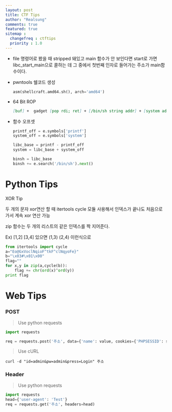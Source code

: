 ```yaml
---
layout: post
title: CTF Tips
author: "Realsung"
comments: true
featured: true
sitemap :
  changefreq : ctftips
  priority : 1.0
---
```


* file 명령어로 봤을 때 stripped 돼있고 main 함수가 안 보인다면 start로 가면 libc_start_main으로 콜하는 데 그 중에서 첫번째 인자로 들어가는 주소가 main함수이다.

* pwntools 쉘코드 생성

  ```python
  asm(shellcraft.amd64.sh(), arch='amd64')
  ```

* 64 Bit ROP

  ```markdown
  [buf] +  gadget [pop rdi; ret] + [/bin/sh string addr] + [system addr]
  ```

* 함수 오프셋

  ```python
  printf_off = e.symbols['printf']
  system_off = e.symbols['system']
  
  libc_base = printf - printf_off
  system = libc_base + system_off
  
  binsh = libc_base
  binsh += e.search('/bin/sh').next()
  ```



# Python Tips

XOR Tip

두 개의 문자 xor연산 할 때 itertools cycle 모듈 사용해서 인덱스가 끝나도 처음으로 가서 계속 xor 연산 가능

zip 함수는 두 개의 리스트의 같은 인덱스를 짝 지어준다.

Ex) [1,2] [3,4] 있으면 (1,3) (2,4) 이런식으로

```python
from itertools import cycle
a="Eo@GxVoclNqioF^tkF^clNqyoFe}"
b="\x03#\x01\x00"
flag=""
for x,y in zip(a,cycle(b)):
	flag += chr(ord(x)^ord(y))
print flag
```



# Web Tips

### POST

> Use python requests

```python
import requests

req = requests.post('주소', data={'name': value, cookies={'PHPSESSID': session})
```

> Use cURL

```shell
curl -d "id=admin&pw=admin&press=Login" 주소
```



### Header

> Use python requests

```python
import requests
head={'user-agent': 'Test'}
req = requests.get('주소', headers=head)
```

